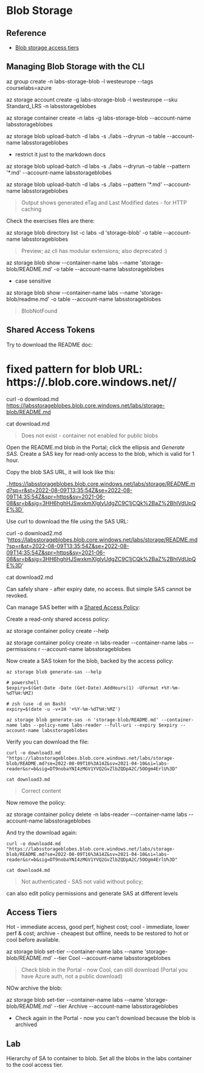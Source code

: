 # Blob Storage

## Reference

- [Blob storage access tiers](https://docs.microsoft.com/en-us/azure/storage/blobs/access-tiers-overview)

## Managing Blob Storage with the CLI

az group create -n labs-storage-blob  -l westeurope --tags courselabs=azure

az storage account create -g labs-storage-blob  -l westeurope --sku Standard_LRS -n labsstorageblobes

az storage container create -n labs  -g labs-storage-blob --account-name labsstorageblobes

az storage blob upload-batch -d labs -s ./labs --dryrun -o table --account-name labsstorageblobes

- restrict it just to the markdown docs

az storage blob upload-batch -d labs -s ./labs --dryrun -o table --pattern '*.md' --account-name labsstorageblobes

az storage blob upload-batch -d labs -s ./labs --pattern '*.md' --account-name labsstorageblobes


> Output shows generated eTag and Last Modified dates - for HTTP caching


Check the exercises files are there:

az storage blob directory list -c labs -d 'storage-blob' -o table --account-name labsstorageblobes


> Preview; az cli has modular extensions; also deprecated :)

az storage blob show --container-name labs --name 'storage-blob/README.md' -o table --account-name labsstorageblobes

- case sensitive

az storage blob show --container-name labs --name 'storage-blob/readme.md' -o table --account-name labsstorageblobes

> BlobNotFound

## Shared Access Tokens

Try to download the README doc:

# fixed pattern for blob URL: https://<account-name>.blob.core.windows.net/<container>/<blob-name>

curl -o download.md https://labsstorageblobes.blob.core.windows.net/labs/storage-blob/README.md

cat download.md

> Does not exist - container not enabled for public blobs

Open the README.md blob in the Portal; click the ellipsis and _Generate SAS_. Create a SAS key for read-only access to the blob, which is valid for 1 hour.

Copy the blob SAS URL, it will look like this:

_https://labsstorageblobes.blob.core.windows.net/labs/storage/README.md?sp=r&st=2022-08-09T13:35:54Z&se=2022-08-09T14:35:54Z&spr=https&sv=2021-06-08&sr=b&sig=3HH6hghHJSwxkmXIglyUdgZC9C1jCQk%2BaZ%2BhIVdUpQE%3D`

Use curl to download the file using the SAS URL:

curl -o download2.md 'https://labsstorageblobes.blob.core.windows.net/labs/storage/README.md?sp=r&st=2022-08-09T13:35:54Z&se=2022-08-09T14:35:54Z&spr=https&sv=2021-06-08&sr=b&sig=3HH6hghHJSwxkmXIglyUdgZC9C1jCQk%2BaZ%2BhIVdUpQE%3D'

cat download2.md

Can safely share - after expiry date, no access. But simple SAS cannot be revoked.

Can manage SAS better with a [Shared Access Policy]():

Create a read-only shared access policy:

az storage container policy create --help 

az storage container policy create -n labs-reader --container-name labs --permissions r --account-name labsstorageblobes

Now create a SAS token for the blob, backed by the access policy:

```
az storage blob generate-sas --help

# powershell
$expiry=$(Get-Date -Date (Get-Date).AddHours(1) -UFormat +%Y-%m-%dT%H:%MZ)

# zsh (use -d on Bash)
expiry=$(date -u -v+1H '+%Y-%m-%dT%H:%MZ')

az storage blob generate-sas -n 'storage-blob/README.md' --container-name labs --policy-name labs-reader --full-uri --expiry $expiry --account-name labsstorageblobes 
```

Verify you can download the file:

```
curl -o download3.md "https://labsstorageblobes.blob.core.windows.net/labs/storage-blob/README.md?se=2022-08-09T16%3A14Z&sv=2021-04-10&si=labs-reader&sr=b&sig=DT9nobaYNI4zMGV1YVQ2GvZlbZQDpA2C/5OOgm4ErlU%3D"

cat download3.md
```

> Correct content

Now remove the policy:


az storage container policy delete -n labs-reader --container-name labs --account-name labsstorageblobes

And try the download again:

```
curl -o download4.md "https://labsstorageblobes.blob.core.windows.net/labs/storage-blob/README.md?se=2022-08-09T16%3A14Z&sv=2021-04-10&si=labs-reader&sr=b&sig=DT9nobaYNI4zMGV1YVQ2GvZlbZQDpA2C/5OOgm4ErlU%3D"

cat download4.md
```

> Not authenticated - SAS not valid without policy; 

can also edit policy permissions and generate SAS at different levels

## Access Tiers

Hot - immediate access, good perf, highest cost; cool - immediate, lower perf & cost; archive - cheapest but offline, needs to be restored to hot or cool before available.

az storage blob set-tier --container-name labs --name 'storage-blob/README.md' --tier Cool --account-name labsstorageblobes


> Check blob in the Portal - now Cool, can still download (Portal you have Azure auth, not a public download)

NOw archive the blob:

az storage blob set-tier --container-name labs --name 'storage-blob/README.md' --tier Archive --account-name labsstorageblobes

- Check again in the Portal - now you can't download because the blob is archived


## Lab

Hierarchy of SA to container to blob. Set all the blobs in the labs container to the cool access tier.

